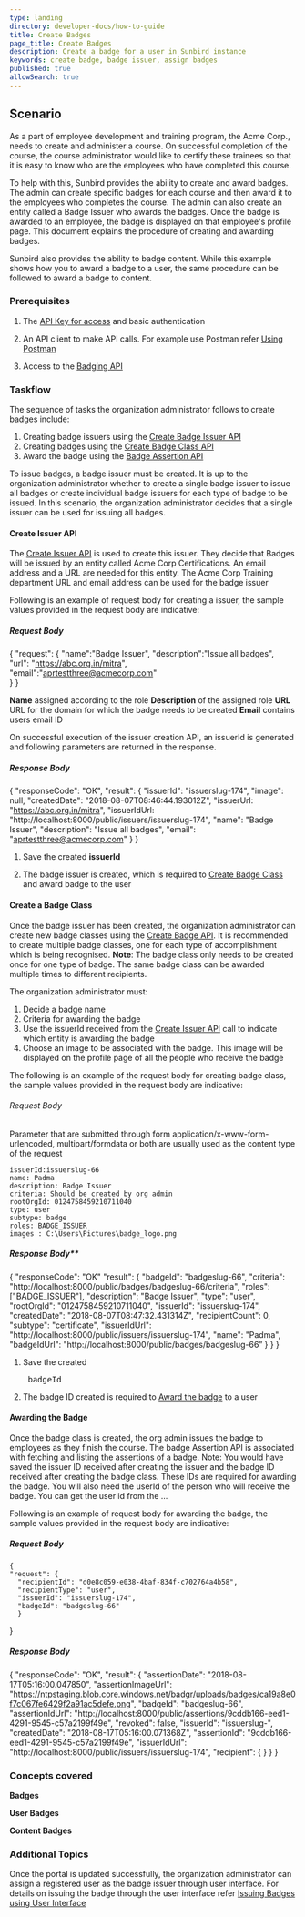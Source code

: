 ```yaml
---
type: landing
directory: developer-docs/how-to-guide
title: Create Badges
page_title: Create Badges
description: Create a badge for a user in Sunbird instance
keywords: create badge, badge issuer, assign badges 
published: true
allowSearch: true
---
```

## Scenario

As a part of employee development and training program, the Acme Corp., needs to create and administer a course. On successful completion of the course, the course administrator would like to certify these trainees so that it is easy to know who are the employees who have completed this course. 

To help with this, Sunbird provides the ability to create and award badges. The admin can create specific badges for each course and then award it to the employees who completes the course. The admin can also create an entity called a Badge Issuer who awards the badges. Once the badge is awarded to an employee, the badge is displayed on that employee's profile page.
This document explains the procedure of creating and awarding badges.

Sunbird also provides the ability to badge content. While this example shows how you to award a badge to a user, the same procedure can be followed to award a badge to content.
 
### Prerequisites

1. The [API Key for access](http://www.sunbird.org/apis/) and basic authentication

2. An API client to make API calls. For example use Postman refer [Using Postman](http://www.sunbird.org/apis/framework/#tag/usingpostman)

3. Access to the [Badging API](http://www.sunbird.org/apis/badgingframeworkapi/)

### Taskflow

The sequence of tasks the organization administrator follows to create badges include:
  1. Creating badge issuers using the [Create Badge Issuer API](http://www.sunbird.org/apis/badgingframeworkapi/#operation/CreatePost)
  2. Creating badges using the [Create Badge Class API](http://www.sunbird.org/apis/badgingframeworkapi/#operation/BadgeSearchPost)
  3. Award the badge using the [Badge Assertion API](http://www.sunbird.org/apis/badgingframeworkapi/#operation/BadgeAssertionReadByAssertionIdGet)
    
To issue badges, a badge issuer must be created. It is up to the organization administrator whether to create a single badge issuer to issue all badges or create individual badge issuers for each type of badge to be issued. In this scenario, the organization administrator decides that a single issuer can be used for issuing all badges. 

#### Create Issuer API

The [Create Issuer API](http://www.sunbird.org/apis/badgingframeworkapi/#operation/CreatePost) is used to create this issuer. They decide that Badges will be issued by an entity called Acme Corp Certifications. An email address and a URL are needed for this entity. The Acme Corp Training department URL and email address can be used for the badge issuer

Following is an example of request body for creating a issuer, the sample values provided in the request body are indicative:

##### Request Body

  {
    "request": {
    "name":"Badge Issuer",
    "description":"Issue all badges",			
    "url": "https://abc.org.in/mitra",		  
    "email":"aprtestthree@acmecorp.com"		
    }
  }

**Name** assigned according to the role
**Description** of the assigned role
**URL** URL for the domain for which the badge needs to be created
**Email** contains users email ID 

On successful execution of the issuer creation API, an issuerId is generated and following parameters are returned in the response. 

##### Response Body
  {
    "responseCode": "OK",
    "result": {
      "issuerId": "issuerslug-174",
      "image": null,
      "createdDate": "2018-08-07T08:46:44.193012Z",
      "issuerUrl: "https://abc.org.in/mitra",
      "issuerIdUrl: "http://localhost:8000/public/issuers/issuerslug-174",
      "name": "Badge Issuer",
      "description": "Issue all badges",
      "email": "aprtestthree@acmecorp.com"
    }
  }	

1. Save the created **issuerId**

2. The badge issuer is created, which is required to [Create Badge Class](#create-a-badge-class) and award badge to the user 

#### Create a Badge Class

Once the badge issuer has been created, the organization administrator can create new badge classes using the [Create Badge API](). It is recommended to create multiple badge classes, one for each type of accomplishment which is being recognised.
**Note**: The badge class only needs to be created once for one type of badge. The same badge class can be awarded multiple times to different recipients. 

The organization administrator must:
1. Decide a badge name 
2. Criteria for awarding the badge
2. Use the issuerId received from the [Create Issuer API](http://www.sunbird.org/apis/badgingframeworkapi/#operation/ReadByIssuerIdGet) call to indicate which entity is awarding the badge
3. Choose an image to be associated with the badge. This image will be displayed on the profile page of all the people who receive the badge 

The following is an example of the request body for creating badge class, the sample values provided in the request body are indicative:

###### Request Body

Parameter that are submitted through form application/x-www-form-urlencoded, multipart/formdata or both are usually used as the content type of the request 

	issuerId:issuerslug-66
	name: Padma
	description: Badge Issuer 
	criteria: Should be created by org admin
	rootOrgId: 0124758459210711040
	type: user
	subtype: badge
	roles: BADGE_ISSUER
	images : C:\Users\Pictures\badge_logo.png


##### Response Body**

  {
    "responseCode": "OK"
    "result": {
      "badgeId": "badgeslug-66",
      "criteria": "http://localhost:8000/public/badges/badgeslug-66/criteria",
      "roles": ["BADGE_ISSUER"],
      "description": "Badge Issuer",
      "type": "user",
      "rootOrgId": "0124758459210711040",
      "issuerId": "issuerslug-174",
      "createdDate": "2018-08-07T08:47:32.431314Z",
      "recipientCount": 0,
      "subtype": "certificate",
      "issuerIdUrl": "http://localhost:8000/public/issuers/issuerslug-174",
      "name": "Padma",
      "badgeIdUrl": "http://localhost:8000/public/badges/badgeslug-66”
      }
    }
  }  

1. Save the created <pre> badgeId</pre>

2. The badge ID created is required to [Award the badge](#awarding-the-badge) to a user

#### Awarding the Badge

Once the badge class is created, the org admin issues the badge to employees as they finish the course. The badge Assertion API is associated with fetching and listing the assertions of a badge. 
Note: You would have saved the issuer ID received after creating the issuer and the badge ID received after creating the badge class. These IDs are required for awarding the badge.
You will also need the userId of the person who will receive the badge. You can get the user id from the ...

Following is an example of request body for awarding the badge, the sample values provided in the request body are indicative:

##### Request Body

	{
    "request": {
      "recipientId": "d0e8c059-e038-4baf-834f-c702764a4b58",
      "recipientType": "user",
      "issuerId": "issuerslug-174",
      "badgeId": "badgeslug-66"
      }
  }

##### Response Body

  {
    "responseCode": "OK",
    "result": {
      "assertionDate": "2018-08-17T05:16:00.047850",
      "assertionImageUrl": "https://ntpstaging.blob.core.windows.net/badgr/uploads/badges/ca19a8e0f7c067fe6429f2a91ac5defe.png",
      "badgeId": "badgeslug-66",
      "assertionIdUrl": "http://localhost:8000/public/assertions/9cddb166-eed1-4291-9545-c57a2199f49e",
      "revoked": false,
      "issuerId": "issuerslug-",
      "createdDate": "2018-08-17T05:16:00.071368Z",
      "assertionId": "9cddb166-eed1-4291-9545-c57a2199f49e",
      "issuerIdUrl": "http://localhost:8000/public/issuers/issuerslug-174",
      "recipient": {
		  }
	  }
  }

### Concepts covered

**Badges** 

**User Badges**

**Content Badges**

### Additional Topics

Once the portal is updated successfully, the organization administrator can assign a registered user as the badge issuer through user interface. For details on issuing the badge through the user interface refer 
[Issuing Badges using User Interface](http://www.sunbird.org/features-documentation/badging_framework/content_badges/)